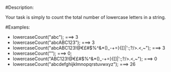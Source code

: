 #Description:

Your task is simply to count the total number of lowercase letters in a string.

#Examples:

- lowercaseCount("abc"); ===> 3
- lowercaseCount("abcABC123"); ===> 3
- lowercaseCount("abcABC123!@€£#$%^&*()_-+=}{[]|\':;?/>.<,~"); ===> 3
- lowercaseCount(""); ===> 0;
- lowercaseCount("ABC123!@€£#$%^&*()_-+=}{[]|\':;?/>.<,~"); ===> 0
- lowercaseCount("abcdefghijklmnopqrstuvwxyz"); ===> 26